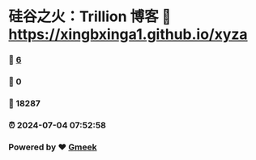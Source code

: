 # 硅谷之火：Trillion 博客 :link: https://xingbxinga1.github.io/xyza 
### :page_facing_up: [6](https://xingbxinga1.github.io/xyza/tag.html) 
### :speech_balloon: 0 
### :hibiscus: 18287 
### :alarm_clock: 2024-07-04 07:52:58 
### Powered by :heart: [Gmeek](https://github.com/Meekdai/Gmeek)
